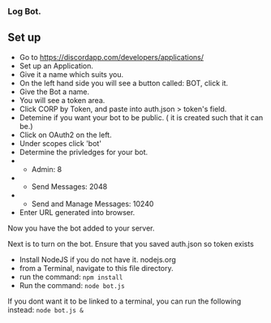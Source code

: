 ### Log Bot.

## Set up
- Go to https://discordapp.com/developers/applications/
- Set up an Application.
- Give it a name which suits you.
- On the left hand side you will see a button called: BOT, click it.
- Give the Bot a name.
- You will see a token area.
- Click CORP by Token, and paste into auth.json > token's field.
- Detemine if you want your bot to be public.  ( it is created such that it can be.)
- Click on OAuth2 on the left.
- Under scopes click 'bot'
- Determine the privledges for your bot.
- - Admin: 8
- - Send Messages: 2048
- - Send and Manage Messages: 10240
- Enter URL generated into browser.

Now you have the bot added to your server.

Next is to turn on the bot. Ensure that you saved auth.json so token exists

- Install NodeJS if you do not have it.  nodejs.org
- from a Terminal, navigate to this file directory.
- run the command: `npm install`
- Run the command: `node bot.js`

If you dont want it to be linked to a terminal, you can run the following instead:  `node bot.js &`